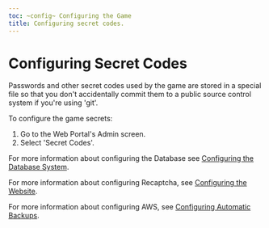 ```yaml
---
toc: ~config~ Configuring the Game
title: Configuring secret codes.
---
```

# Configuring Secret Codes

Passwords and other secret codes used by the game are stored in a special file so that you don't accidentally commit them to a public source control system if you're using 'git'.  

To configure the game secrets:

1. Go to the Web Portal's Admin screen.  
2. Select 'Secret Codes'.

For more information about configuring the Database see [Configuring the Database System](/tutorials/config/db).

For more information about configuring Recaptcha, see [Configuring the Website](/tutorials/config/website).

For more information about configuring AWS, see [Configuring Automatic Backups](/tutorials/config/backups).